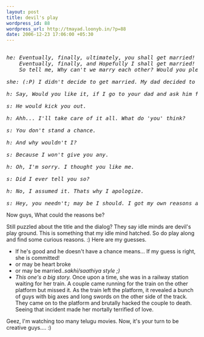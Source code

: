 ```yaml
--- 
layout: post
title: devil's play
wordpress_id: 88
wordpress_url: http://tmayad.loonyb.in/?p=88
date: 2006-12-23 17:06:00 +05:30
---
```

<pre><i>
he: Eventually, finally, ultimately, you shall get married!
    Eventually, finally, and Hopefully I shall get married!
    So tell me, Why can't we marry each other? Would you please consider marrying me when you decide to marry?

she: (:P) I didn't decide to get married. My dad decided to marry me off.

h: Say, Would you like it, if I go to your dad and ask him for your hand?

s: He would kick you out.

h: Ahh... I'll take care of it all. What do 'you' think?

s: You don't stand a chance.

h: And why wouldn't I?

s: Because I won't give you any.

h: Oh, I'm sorry. I thought you like me.

s: Did I ever tell you so?

h: No, I assumed it. Thats why I apologize.

s: Hey, you needn't; may be I should. I got my own reasons and its not because of u; it is all because of me... so i can never accept anyone. I'm sorry...
</i></pre>

<p>Now guys, What could the reasons be?</p>
<p>Still puzzled about the title and the dialog? They say idle minds are devil's play ground. This is something that my idle mind hatched. So do play along and find some curious reasons. :) Here are my guesses.</p>
<ul>
<li>If he's good and he doesn't have a chance means... If my guess is right, she is committed! </li>
<li>or may be heart broke</li>
<li>or may be married..<i>sakhi/saathiya style ;) </i></li>
<li><i>This one's a big story.</i> Once upon a time, she was in a railway station waiting for her train. A couple came running for the train on the other platform but missed it. As the train left the platform, it revealed a bunch of guys with big axes and long swords on the other side of the track. They came on to the platform and brutally hacked the couple to death. Seeing that incident made her mortally terrified of love.</li>
</ul>
<p>Geez, I'm watching too many telugu movies. Now, it's your turn to be creative guys.... :) </p>
